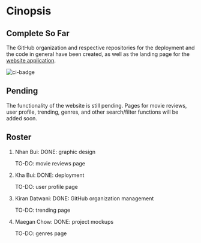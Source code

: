 # Cinopsis

## Complete So Far

The GitHub organization and respective repositories for the deployment and the code in general have been created, as well as the landing page for the [website application](http://143.244.158.228/). 

![ci-badge](https://github.com/ics-software-engineering/meteor-application-template-react/workflows/ci-meteor-application-template-react/badge.svg)

## Pending

The functionality of the website is still pending. Pages for movie reviews, user profile, trending, genres, and other search/filter functions will be added soon.

## Roster

1. Nhan Bui: 
   DONE:
   graphic design
   
   TO-DO:
   movie reviews page
   
2. Kha Bui:
   DONE:
   deployment 
   
   TO-DO:
   user profile page
   
3. Kiran Datwani:
   DONE:
   GitHub organization management
   
   TO-DO:
   trending page
   
4. Maegan Chow:
   DONE:
   project mockups
   
   TO-DO:
   genres page
